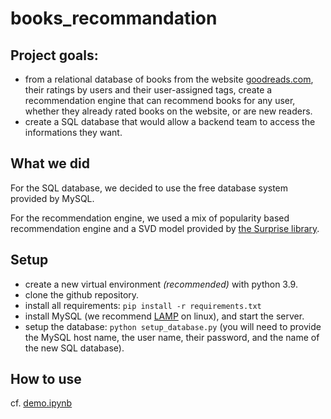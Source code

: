# books_recommandation

## Project goals:

- from a relational database of books from the website [goodreads.com](https://www.goodreads.com/), their ratings by users and their user-assigned tags, create a recommendation engine that can recommend books for any user, whether they already rated books on the website, or are new readers.
- create a SQL database that would allow a backend team to access the informations they want.

## What we did

For the SQL database, we decided to use the free database system provided by MySQL.

For the recommendation engine, we used a mix of popularity based recommendation engine and a SVD model provided by [the Surprise library](http://surpriselib.com/).

## Setup

- create a new virtual environment *(recommended)* with python 3.9.
- clone the github repository.
- install all requirements: `pip install -r requirements.txt`
- install MySQL (we recommend [LAMP](https://bitnami.com/stack/lamp) on linux), and start the server.
- setup the database: `python setup_database.py` (you will need to provide the MySQL host name, the user name, their password, and the name of the new SQL database).

## How to use

cf. [demo.ipynb]()

